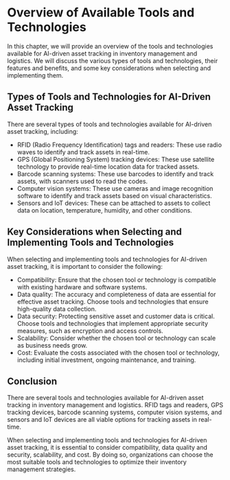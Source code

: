 Overview of Available Tools and Technologies
============================================================================================================

In this chapter, we will provide an overview of the tools and technologies available for AI-driven asset tracking in inventory management and logistics. We will discuss the various types of tools and technologies, their features and benefits, and some key considerations when selecting and implementing them.

Types of Tools and Technologies for AI-Driven Asset Tracking
------------------------------------------------------------

There are several types of tools and technologies available for AI-driven asset tracking, including:

* RFID (Radio Frequency Identification) tags and readers: These use radio waves to identify and track assets in real-time.
* GPS (Global Positioning System) tracking devices: These use satellite technology to provide real-time location data for tracked assets.
* Barcode scanning systems: These use barcodes to identify and track assets, with scanners used to read the codes.
* Computer vision systems: These use cameras and image recognition software to identify and track assets based on visual characteristics.
* Sensors and IoT devices: These can be attached to assets to collect data on location, temperature, humidity, and other conditions.

Key Considerations when Selecting and Implementing Tools and Technologies
-------------------------------------------------------------------------

When selecting and implementing tools and technologies for AI-driven asset tracking, it is important to consider the following:

* Compatibility: Ensure that the chosen tool or technology is compatible with existing hardware and software systems.
* Data quality: The accuracy and completeness of data are essential for effective asset tracking. Choose tools and technologies that ensure high-quality data collection.
* Data security: Protecting sensitive asset and customer data is critical. Choose tools and technologies that implement appropriate security measures, such as encryption and access controls.
* Scalability: Consider whether the chosen tool or technology can scale as business needs grow.
* Cost: Evaluate the costs associated with the chosen tool or technology, including initial investment, ongoing maintenance, and training.

Conclusion
----------

There are several tools and technologies available for AI-driven asset tracking in inventory management and logistics. RFID tags and readers, GPS tracking devices, barcode scanning systems, computer vision systems, and sensors and IoT devices are all viable options for tracking assets in real-time.

When selecting and implementing tools and technologies for AI-driven asset tracking, it is essential to consider compatibility, data quality and security, scalability, and cost. By doing so, organizations can choose the most suitable tools and technologies to optimize their inventory management strategies.

